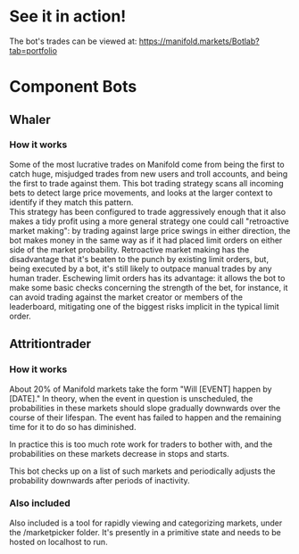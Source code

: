 # See it in action!

The bot's trades can be viewed at:
https://manifold.markets/Botlab?tab=portfolio

# Component Bots

## Whaler

### How it works
Some of the most lucrative trades on Manifold come from being the first to catch huge, misjudged trades from new users and troll accounts, and being the first to trade against them. This bot trading strategy scans all incoming bets to detect large price movements, and looks at the larger context to identify if they match this pattern. <br/> 
This strategy has been configured to trade aggressively enough that it also makes a tidy profit using a more general strategy one could call "retroactive market making": by trading against large price swings in either direction, the bot makes money in the same way as if it had placed limit orders on either side of the market probability. Retroactive market making has the disadvantage that it's beaten to the punch by existing limit orders, but, being executed by a bot, it's still likely to outpace manual trades by any human trader. Eschewing limit orders has its advantage: it allows the bot to make some basic checks concerning the strength of the bet, for instance, it can avoid trading against the market creator or members of the leaderboard, mitigating one of the biggest risks implicit in the typical limit order.  

## Attritiontrader

### How it works
About 20% of Manifold markets take the form "Will [EVENT] happen by [DATE]." In theory, when the event in question is unscheduled, the probabilities in these markets should slope gradually downwards over the course of their lifespan. The event has failed to happen and the remaining time for it to do so has diminished. 

In practice this is too much rote work for traders to bother with, and the probabilities on these markets decrease in stops and starts.

This bot checks up on a list of such markets and periodically adjusts the probability downwards after periods of inactivity.

### Also included
Also included is a tool for rapidly viewing and categorizing markets, under the /marketpicker folder. It's presently in a primitive state and needs to be hosted on localhost to run.
